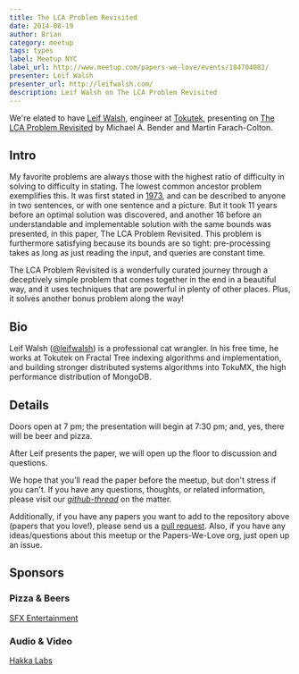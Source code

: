 ```yaml
---
title: The LCA Problem Revisited
date: 2014-08-19
author: Brian
category: meetup
tags: types 
label: Meetup NYC
label_url: http://www.meetup.com/papers-we-love/events/184704082/
presenter: Leif Walsh
presenter_url: http://leifwalsh.com/
description: Leif Walsh on The LCA Problem Revisited
---
```


We're elated to have [Leif Walsh](http://leifwalsh.com/), engineer at [Tokutek](http://www.tokutek.com/), presenting on [The LCA Problem Revisited](http://www.ics.uci.edu/~eppstein/261/BenFar-LCA-00.pdf) by Michael A. Bender and Martin Farach-Colton. 

## Intro

My favorite problems are always those with the highest ratio of difficulty in solving to difficulty in stating.  The lowest common ancestor problem exemplifies this.  It was first stated in [1973](http://dl.acm.org/citation.cfm?doid=800125.804056), and can be described to anyone in two sentences, or with one sentence and a picture.  But it took 11 years before an optimal solution was discovered, and another 16 before an understandable and implementable solution with the same bounds was presented, in this paper, The LCA Problem Revisited.  This problem is furthermore satisfying because its bounds are so tight: pre-processing takes as long as just reading the input, and queries are constant time.

The LCA Problem Revisited is a wonderfully curated journey through a deceptively simple problem that comes together in the end in a beautiful way, and it uses techniques that are powerful in plenty of other places.  Plus, it solves another bonus problem along the way!

## Bio

Leif Walsh ([@leifwalsh](https://twitter.com/leifwalsh)) is a professional cat wrangler. In his free time, he works at Tokutek on Fractal Tree indexing algorithms and implementation, and building stronger distributed systems algorithms into TokuMX, the high performance distribution of MongoDB.

## Details

Doors open at 7 pm; the presentation will begin at 7:30 pm; and, yes, there will be beer and pizza. 

After Leif presents the paper, we will open up the floor to discussion and questions.  

We hope that you'll read the paper before the meetup, but don't stress if you can't.  If you have any questions, thoughts, or related information, please visit our [*github-thread*](https://github.com/papers-we-love/papers-we-love/issues/123) on the matter.

Additionally, if you have any papers you want to add to the repository above (papers that you love!), please send us a [pull request](https://github.com/papers-we-love/papers-we-love/pulls). Also, if you have any ideas/questions about this meetup or the Papers-We-Love org, just open up an issue.

## Sponsors

### Pizza & Beers

[SFX Entertainment](https://sfx.recruiterbox.com/)

### Audio & Video

[Hakka Labs](http://www.hakkalabs.co/)
